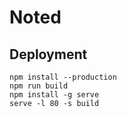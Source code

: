 # Noted

## Deployment

```
npm install --production
npm run build
npm install -g serve
serve -l 80 -s build
```